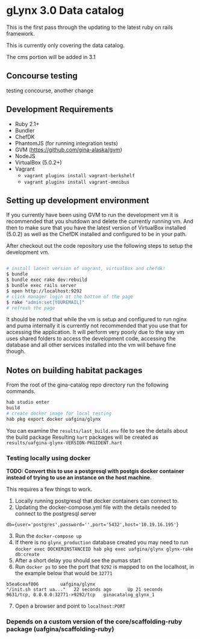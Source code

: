 # gLynx 3.0 Data catalog

This is the first pass through the updating to the latest ruby on rails framework.

This is currently only covering the data catalog.

The cms portion will be added in 3.1

## Concourse testing

testing concourse, another change

## Development Requirements

* Ruby 2.1+
* Bundler
* ChefDK
* PhantomJS (for running integration tests)
* GVM (https://github.com/gina-alaska/gvm)
* NodeJS
* VirtualBox (5.0.2+)
* Vagrant
  * <code>vagrant plugins install vagrant-berkshelf</code>
  * <code>vagrant plugins install vagrant-omnibus</code>

## Setting up development environment

If you currently have been using GVM to run the development vm it is recommended that you shutdown and delete the currently running vm.  And then to make sure that you have the latest version of VirtualBox installed (5.0.2) as well as the ChefDK installed and configured to be in your path.

After checkout out the code repository use the following steps to setup the development vm.

```bash

# install latest version of vagrant, virtualbox and chefdk!
$ bundle
$ bundle exec rake dev:rebuild
$ bundle exec rails server
$ open http://localhost:9292
# click manager login at the bottom of the page
$ rake "admin:set[YOUREMAIL]"
# refresh the page

```

It should be noted that while the vm is setup and configured to run nginx and puma internally it is currently not recommended that you use that for accessing the application.  It will perform very poorly due to the way vm uses shared folders to access the development code, accessing the database and all other services installed into the vm will behave fine though.


## Notes on building habitat packages

From the root of the gina-catalog repo directory run the following commands.

```bash
hab studio enter
build
# create docker image for local testing
hab pkg export docker uafgina/glynx
```

You can examine the `results/last_build.env` file to see the details about the build package
Resulting `hart` packages will be created as `results/uafgina-glynx-VERSION-PKGIDENT.hart`

### Testing locally using docker

**TODO: Convert this to use a postgresql with postgis docker container instead of trying to use an instance on the host machine.**

This requires a few things to work.

1. Locally running postgresql that docker containers can connect to.
2. Updating the docker-compose.yml file with the details needed to connect to the postgresql server
```
db={user='postgres',password='',port='5432',host='10.19.16.195'}
```
3. Run the `docker-compose up`
4. If there is no `glynx_production` database created you may need to run `docker exec DOCKERINSTANCEID hab pkg exec uafgina/glynx glynx-rake db:create`
5. After a short delay you should see the pumas start
6. Run `docker ps` to see the port that `9292` is mapped to on the localhost, in the example below that would be `32771`
```
b5ea6ceaf806        uafgina/glynx                                      "/init.sh start ua..."   22 seconds ago      Up 21 seconds       9631/tcp, 0.0.0.0:32771->9292/tcp   ginacatalog_glynx_1
```
7. Open a browser and point to `localhost:PORT`

### Depends on a custom version of the core/scaffolding-ruby package (uafgina/scaffolding-ruby)
